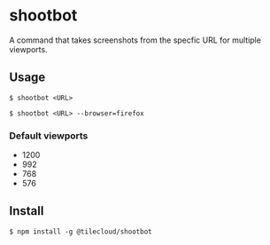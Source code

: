# shootbot

A command that takes screenshots from the specfic URL for multiple viewports. 

## Usage

```
$ shootbot <URL>
```

```shell
$ shootbot <URL> --browser=firefox
```

### Default viewports

* 1200
* 992
* 768
* 576

## Install

```
$ npm install -g @tilecloud/shootbot
```